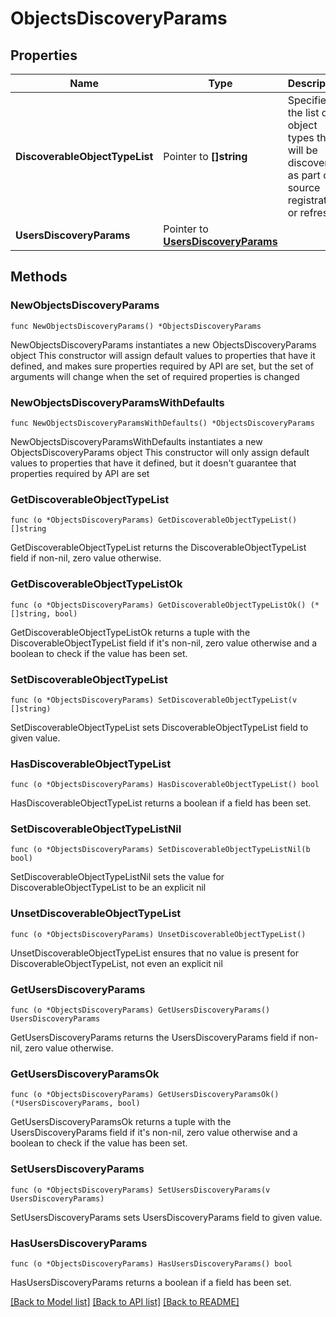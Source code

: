 # ObjectsDiscoveryParams

## Properties

Name | Type | Description | Notes
------------ | ------------- | ------------- | -------------
**DiscoverableObjectTypeList** | Pointer to **[]string** | Specifies the list of object types that will be discovered as part of source registration or refresh. | [optional] 
**UsersDiscoveryParams** | Pointer to [**UsersDiscoveryParams**](UsersDiscoveryParams.md) |  | [optional] 

## Methods

### NewObjectsDiscoveryParams

`func NewObjectsDiscoveryParams() *ObjectsDiscoveryParams`

NewObjectsDiscoveryParams instantiates a new ObjectsDiscoveryParams object
This constructor will assign default values to properties that have it defined,
and makes sure properties required by API are set, but the set of arguments
will change when the set of required properties is changed

### NewObjectsDiscoveryParamsWithDefaults

`func NewObjectsDiscoveryParamsWithDefaults() *ObjectsDiscoveryParams`

NewObjectsDiscoveryParamsWithDefaults instantiates a new ObjectsDiscoveryParams object
This constructor will only assign default values to properties that have it defined,
but it doesn't guarantee that properties required by API are set

### GetDiscoverableObjectTypeList

`func (o *ObjectsDiscoveryParams) GetDiscoverableObjectTypeList() []string`

GetDiscoverableObjectTypeList returns the DiscoverableObjectTypeList field if non-nil, zero value otherwise.

### GetDiscoverableObjectTypeListOk

`func (o *ObjectsDiscoveryParams) GetDiscoverableObjectTypeListOk() (*[]string, bool)`

GetDiscoverableObjectTypeListOk returns a tuple with the DiscoverableObjectTypeList field if it's non-nil, zero value otherwise
and a boolean to check if the value has been set.

### SetDiscoverableObjectTypeList

`func (o *ObjectsDiscoveryParams) SetDiscoverableObjectTypeList(v []string)`

SetDiscoverableObjectTypeList sets DiscoverableObjectTypeList field to given value.

### HasDiscoverableObjectTypeList

`func (o *ObjectsDiscoveryParams) HasDiscoverableObjectTypeList() bool`

HasDiscoverableObjectTypeList returns a boolean if a field has been set.

### SetDiscoverableObjectTypeListNil

`func (o *ObjectsDiscoveryParams) SetDiscoverableObjectTypeListNil(b bool)`

 SetDiscoverableObjectTypeListNil sets the value for DiscoverableObjectTypeList to be an explicit nil

### UnsetDiscoverableObjectTypeList
`func (o *ObjectsDiscoveryParams) UnsetDiscoverableObjectTypeList()`

UnsetDiscoverableObjectTypeList ensures that no value is present for DiscoverableObjectTypeList, not even an explicit nil
### GetUsersDiscoveryParams

`func (o *ObjectsDiscoveryParams) GetUsersDiscoveryParams() UsersDiscoveryParams`

GetUsersDiscoveryParams returns the UsersDiscoveryParams field if non-nil, zero value otherwise.

### GetUsersDiscoveryParamsOk

`func (o *ObjectsDiscoveryParams) GetUsersDiscoveryParamsOk() (*UsersDiscoveryParams, bool)`

GetUsersDiscoveryParamsOk returns a tuple with the UsersDiscoveryParams field if it's non-nil, zero value otherwise
and a boolean to check if the value has been set.

### SetUsersDiscoveryParams

`func (o *ObjectsDiscoveryParams) SetUsersDiscoveryParams(v UsersDiscoveryParams)`

SetUsersDiscoveryParams sets UsersDiscoveryParams field to given value.

### HasUsersDiscoveryParams

`func (o *ObjectsDiscoveryParams) HasUsersDiscoveryParams() bool`

HasUsersDiscoveryParams returns a boolean if a field has been set.


[[Back to Model list]](../README.md#documentation-for-models) [[Back to API list]](../README.md#documentation-for-api-endpoints) [[Back to README]](../README.md)



